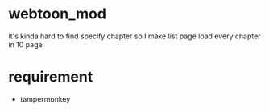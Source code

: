# webtoon_mod
it's kinda hard to find specify chapter so I make list page load every chapter in 10 page

# requirement
  - tampermonkey
